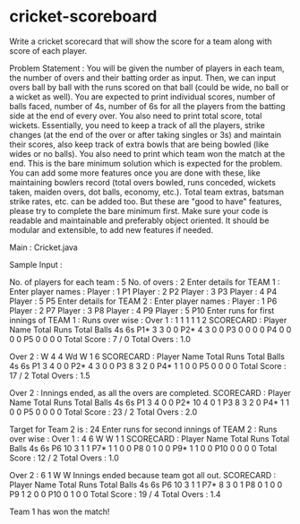 # cricket-scoreboard
Write a cricket scorecard that will show the score for a team along with score of each player.

Problem Statement :
You will be given the number of players in each team, the number of overs and their batting
order as input. Then, we can input overs ball by ball with the runs scored on that ball (could be
wide, no ball or a wicket as well).
You are expected to print individual scores, number of balls faced, number of 4s, number of 6s
for all the players from the batting side at the end of every over. You also need to print total
score, total wickets. Essentially, you need to keep a track of all the players, strike changes (at
the end of the over or after taking singles or 3s) and maintain their scores, also keep track of
extra bowls that are being bowled (like wides or no balls). You also need to print which team
won the match at the end.
This is the bare minimum solution which is expected for the problem. You can add some more
features once you are done with these, like maintaining bowlers record (total overs bowled, runs
conceded, wickets taken, maiden overs, dot balls, economy, etc.). Total team extras, batsman
strike rates, etc. can be added too. But these are "good to have" features, please try to complete
the bare minimum first.
Make sure your code is readable and maintainable and preferably object oriented. It should be
modular and extensible, to add new features if needed.

Main : Cricket.java

Sample Input :

No. of players for each team :
5
No. of overs :
2
Enter details for TEAM 1 :
Enter player names :
Player : 1
P1
Player : 2
P2
Player : 3
P3
Player : 4
P4
Player : 5
P5
Enter details for TEAM 2 :
Enter player names :
Player : 1
P6
Player : 2
P7
Player : 3
P8
Player : 4
P9
Player : 5
P10
Enter runs for first innings of TEAM 1 :
Runs over wise :
Over 1 :
1 1 1 1 1 2
SCORECARD :
Player Name      Total Runs     Total Balls           4s           6s
P1*              3              3              0              0
P2*              4              3              0              0
P3              0              0              0              0
P4              0              0              0              0
P5              0              0              0              0
Total Score : 7 / 0
Total Overs : 1.0

Over 2 :
W 4 4 Wd W 1 6
SCORECARD :
Player Name      Total Runs     Total Balls           4s           6s
P1              3              4              0              0
P2*              4              3              0              0
P3              8              3              2              0
P4*              1              1              0              0
P5              0              0              0              0
Total Score : 17 / 2
Total Overs : 1.5

Over 2 :
Innings ended, as all the overs are completed.
SCORECARD :
Player Name      Total Runs     Total Balls           4s           6s
P1              3              4              0              0
P2*             10              4              0              1
P3              8              3              2              0
P4*              1              1              0              0
P5              0              0              0              0
Total Score : 23 / 2
Total Overs : 2.0

Target for Team 2 is : 24
Enter runs for second innings of TEAM 2 :
Runs over wise :
Over 1 :
4 6 W W 1 1
SCORECARD :
Player Name      Total Runs     Total Balls           4s           6s
P6             10              3              1              1
P7*              1              1              0              0
P8              0              1              0              0
P9*              1              1              0              0
P10              0              0              0              0
Total Score : 12 / 2
Total Overs : 1.0

Over 2 :
6 1 W W
Innings ended because team got all out.
SCORECARD :
Player Name      Total Runs     Total Balls           4s           6s
P6             10              3              1              1
P7*              8              3              0              1
P8              0              1              0              0
P9              1              2              0              0
P10              0              1              0              0
Total Score : 19 / 4
Total Overs : 1.4

Team 1 has won the match!